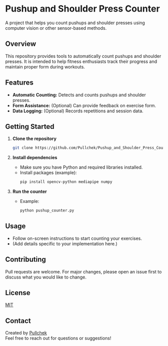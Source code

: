 # Pushup and Shoulder Press Counter

A project that helps you count pushups and shoulder presses using computer vision or other sensor-based methods.

## Overview

This repository provides tools to automatically count pushups and shoulder presses. It is intended to help fitness enthusiasts track their progress and maintain proper form during workouts.

## Features

- **Automatic Counting:** Detects and counts pushups and shoulder presses.
- **Form Assistance:** (Optional) Can provide feedback on exercise form.
- **Data Logging:** (Optional) Records repetitions and session data.

## Getting Started

1. **Clone the repository**
   ```bash
   git clone https://github.com/Pullchek/Pushup_and_Shoulder_Press_Counter.git
   ```

2. **Install dependencies**
   - Make sure you have Python and required libraries installed.
   - Install packages (example):
     ```bash
     pip install opencv-python mediapipe numpy
     ```

3. **Run the counter**
   - Example:
     ```bash
     python pushup_counter.py
     ```

## Usage

- Follow on-screen instructions to start counting your exercises.
- (Add details specific to your implementation here.)

## Contributing

Pull requests are welcome. For major changes, please open an issue first to discuss what you would like to change.

## License

[MIT](LICENSE)

## Contact

Created by [Pullchek](https://github.com/Pullchek)  
Feel free to reach out for questions or suggestions!
